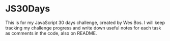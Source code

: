 # JS30Days
This is for my JavaScript 30 days challenge, created by Wes Bos. I will keep tracking my challenge progress and write down useful notes for each task as comments in the code, also on README.
